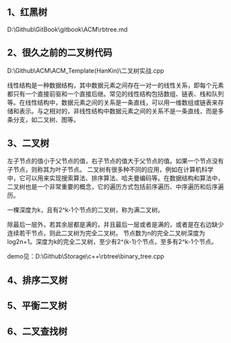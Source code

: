 ## 1、红黑树
D:\Github\GitBook\gitbook\ACM\rbtree.md

## 2、很久之前的二叉树代码
D:\Github\ACM\ACM_Template(HanKin)\二叉树实战.cpp

线性结构是一种数据结构，其中数据元素之间存在一对一的线性关系，即每个元素都只有一个直接前驱和一个直接后继。常见的线性结构包括数组、链表、栈和队列等。在线性结构中，数据元素之间的关系是一条直线，可以用一维数组或链表来存储和表示。与之相对的，非线性结构中数据元素之间的关系不是一条直线，而是多条分支，如二叉树、图等。

## 3、二叉树
左子节点的值小于父节点的值，右子节点的值大于父节点的值。如果一个节点没有子节点，则称其为叶子节点。
二叉树有很多种不同的应用，例如在计算机科学中，它可以用来实现搜索算法、排序算法、哈夫曼编码等。在数据结构和算法中，二叉树也是一个非常重要的概念，它的遍历方式包括前序遍历、中序遍历和后序遍历。

一棵深度为k，且有2^k-1个节点的二叉树，称为满二叉树。

除最后一层外，若其余层都是满的，并且最后一层或者是满的，或者是在右边缺少连续若干节点，则此二叉树为完全二叉树。
节点数为n的完全二叉树深度为log2n+1。深度为k的完全二叉树，至少有2^(k-1)个节点，至多有2^k-1个节点。

demo见：D:\Github\Storage\c++\rbtree\binary_tree.cpp

## 4、排序二叉树

## 5、平衡二叉树

## 6、二叉查找树 